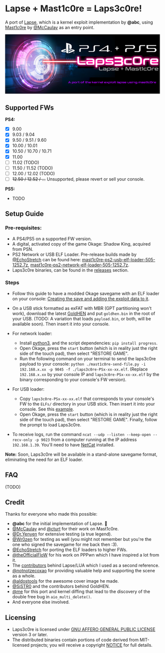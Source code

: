 # Lapse + Mast1c0re = Laps3c0re!
A port of [Lapse](https://github.com/kmeps4/PSFree/blob/main/lapse.mjs), which is a kernel exploit implementation by **@abc**, using [Mast1c0re](https://github.com/McCaulay/mast1c0re) by [@McCaulay](https://github.com/McCaulay) as an entry point.

![Laps3c0re cover by @aldostools](./laps3c0re-cover-by-aldostools.png)

## Supported FWs

**PS4:**  
- [x] 9.00
- [x] 9.03 / 9.04
- [x] 9.50 / 9.51 / 9.60
- [x] 10.00 / 10.01
- [x] 10.50 / 10.70 / 10.71
- [x] 11.00
- [ ] 11.02 (TODO)
- [ ] 11.50 / 11.52 (TODO)
- [ ] 12.00 / 12.02 (TODO)
- [ ] ~~12.50 / 12.52 / ...~~ Unsupported, please revert or sell your console.

**PS5:**  
- TODO

## Setup Guide

### Pre-requisites:

- A PS4/PS5 on a supported FW version.
- A digital, activated copy of the game Okage: Shadow King, acquired from PSN.
- PS2 Network or USB ELF Loader. Pre-release builds made by [@EchoStretch](https://github.com/EchoStretch) can be found here: [mast1c0re-ps2-usb-elf-loader-505-1252.7z](https://www.mediafire.com/file/p9aii0yv68glkvd/mast1c0re-ps2-usb-elf-loader-505-1252.7z/file), [mast1c0re-ps2-network-elf-loader-505-1252.7z](https://www.mediafire.com/file/vfr9p1r83cx1fab/mast1c0re-ps2-network-elf-loader-505-1252.7z/file).
- Laps3c0re binaries, can be found in the [releases](https://github.com/iMrDJAi/laps3c0re/releases) section.

### Steps

- Follow this guide to have a modded Okage savegame with an ELF loader on your console: [Creating the save and adding the exploit data to it](https://consolemods.org/wiki/PS4:Jailbreak_With_Mast1c0re%2BLapse#Creating_the_save_and_adding_the_exploit_data_to_it).
- On a USB stick formatted as exFAT with MBR (GPT partitioning won't work), download the latest [GoldHEN](https://ko-fi.com/sistro/shop) and put `goldhen.bin` in the root of your USB. (TODO: A variation that loads `payload.bin`, or both, will be available soon). Then insert it into your console.
- For network loader:
  - Install [python3](https://www.python.org/downloads/), and the script dependencies: `pip install progress`.
  - Open Okage, press the `start` button (which is in reality just the right side of the touch pad), then select "RESTORE GAME".
  - Run the following command on your terminal to send the laps3c0re payload to your console: `python ./mast1c0re-send-file.py -i 192.168.x.xx -p 9045 -f ./laps3c0re-PSx-xx-xx.elf`. (Replace `192.168.x.xx` by your console IP and `laps3c0re-PSx-xx-xx.elf` by the binary corresponding to your console's FW version).
- For USB loader:
  - Copy `laps3c0re-PSx-xx-xx.elf` that corresponds to your console's FW to the `ELFs/` directory in your USB stick. Then insert it into your console. See this [example](https://github.com/McCaulay/mast1c0re-ps2-usb-elf-loader?tab=readme-ov-file#configuring-a-usb).
  - Open Okage, press the `start` button (which is in reality just the right side of the touch pad), then select "RESTORE GAME". Finally, follow the prompt to load Laps3c0re.

- To receive logs, run the command `ncat --udp --listen --keep-open --recv-only -p 9023` from a computer running at the IP address `192.168.1.39`. You'll need to have [NetCat](https://nmap.org/download) installed.

**Note:** Soon, Laps3c0re will be available in a stand-alone savegame format, eliminating the need for an ELF loader.

## FAQ

(TODO)

## Credit

Thanks for everyone who made this possible:

- **@abc** for the initial implementation of Lapse. 🫡
- [@McCaulay](https://github.com/McCaulay) and [@cturt](https://github.com/cturt) for their work on Mast1c0re.
- [@Dr.Yenyen](https://github.com/DrYenyen) for extensive testing (a true legend).
- [@Wr0zen](https://x.com/Wr0zen) for testing as well (you might not remember but you're the one who signed the savegame for me back then :3).
- [@EchoStretch](https://github.com/EchoStretch) for porting the ELF loaders to higher FWs.
- [@theOfficialFloW](https://github.com/TheOfficialFloW) for his work on PPPwn which I have inspired a lot from it.
- The [contributors](https://github.com/shahrilnet/remote_lua_loader/graphs/contributors) behind Lapse/LUA which I used as a second reference.
- [@notnotzecoxao](https://x.com/notnotzecoxao) for providing valuable help and supporting the scene as a whole.
- [@aldostools](https://x.com/aldostools) for the awesome cover image he made.
- [@SiSTR0](https://github.com/SiSTR0) and the contributors behind GoldHEN.
- [@me](https://github.com/iMrDJAi) for this port and kernel diffing that lead to the discovery of the double free bug in `aio_multi_delete()`.
- And everyone else involved.

## Licensing

- Laps3c0re is licensed under [GNU AFFERO GENERAL PUBLIC LICENSE](LICENSE) version 3 or later.
- The distributed binaries contain portions of code derived from MIT-licensed projects; you will receive a copyright [NOTICE](bin/NOTICE) for full details.
